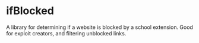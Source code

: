 # ifBlocked
A library for determining if a website is blocked by a school extension. Good for exploit creators, and filtering unblocked links.
